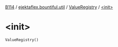 [B114](../../index.md) / [ejektaflex.bountiful.util](../index.md) / [ValueRegistry](index.md) / [&lt;init&gt;](./-init-.md)

# &lt;init&gt;

`ValueRegistry()`